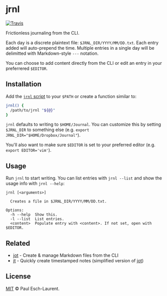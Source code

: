 # jrnl

[![Travis](https://img.shields.io/travis/Pinjasaur/jrnl.svg)](https://travis-ci.org/Pinjasaur/jrnl)

Frictionless journaling from the CLI.

Each day is a discrete plaintext file: `$JRNL_DIR/YYYY/MM/DD.txt`. Each entry
added will auto-prepend the time. Multiple entries in a single day will be
delimitted with Markdown-style `---` notation.

You can choose to add content directly from the CLI or edit an entry in your
preferrered `$EDITOR`.

## Installation

Add the [`jrnl` script](/jrnl) to your `$PATH` or create a function similar to:

```bash
jrnl() { 
  /path/to/jrnl "${@}" 
}
```

`jrnl` defaults to writing to `$HOME/Journal`. You can customize this by setting
`$JRNL_DIR` to something else (e.g. `export JRNL_DIR="$HOME/Dropbox/Journal"`).

You'll also want to make sure `$EDITOR` is set to your preferred editor 
(e.g. `export EDITOR='vim'`).

## Usage

Run `jrnl` to start writing. You can list entries with `jrnl --list` and show
the usage info with `jrnl --help`:

```
jrnl [<arguments>]

  Creates a file in $JRNL_DIR/YYYY/MM/DD.txt.

Options:
  -h --help  Show this.
  -l --list  List entries.
  <content>  Populate entry with <content>. If not set, open with $EDITOR.
```

## Related

- [jot] - Create & manage Markdown files from the CLI
- [jt] - Quickly create timestamped notes (simplified version of [jot])

## License

[MIT][license] &copy; Paul Esch-Laurent.

[jot]: https://github.com/Pinjasaur/jot
[jt]: https://github.com/Pinjasaur/jt
[license]: https://pinjasaur.mit-license.org/2020
